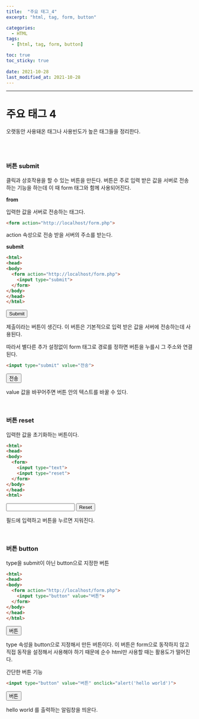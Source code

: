 ```yaml
---
title:  "주요 태그_4"
excerpt: "html, tag, form, button"

categories:
  - HTML
tags:
  - [html, tag, form, button]

toc: true
toc_sticky: true
 
date: 2021-10-28 
last_modified_at: 2021-10-28
---  
```


***

<h1>주요 태그 4</h1>
오랫동안 사용돼온 태그나 사용빈도가 높은 태그들을 정리한다.

<br><br>

### 버튼 submit

클릭과 상호작용을 할 수 있는 버튼을 만든다. 버튼은 주로 입력 받은 값을 서버로 전송하는 기능을 하는데 이 때 form 태그와 함께 사용되어진다.  

**from**  

입력한 값을 서버로 전송하는 태그다.  

```html
<form action="http://localhost/form.php">
```
action 속성으로 전송 받을 서버의 주소를 받는다.  

**submit**

```html
<html>
<head>
<body>
  <form action="http://localhost/form.php">
    <input type="submit">
  </form>
</body>
</head>
</html>
```
<form action="http://localhost/form.php">
<input type="submit">  
</form>

제출이라는 버튼이 생긴다. 이 버튼은 기본적으로 입력 받은 값을 서버에 전송하는데 사용된다.  

따라서 별다른 추가 설정없이 form 태그로 경로를 정하면 버튼을 누를시 그 주소와 연결된다.  

```html
<input type="submit" value="전송">  
```
<input type="submit" value="전송">  

value 값을 바꾸어주면 버튼 안의 텍스트를 바꿀 수 있다.  

<br>

### 버튼 reset
입력한 값을 초기화하는 버튼이다.  

```html
<html>
<head>
<body>
  <form>
    <input type="text">
    <input type="reset">
  </form>
</body>
</head>
<html>
```
<form>
<input type="text">
<input type="reset">
</from>

필드에 입력하고 버튼을 누르면 지워진다.  

<br>

### 버튼 button

type을 submit이 아닌 button으로 지정한 버튼

```html
<html>
<head>
<body>
  <form action="http://localhost/form.php">
    <input type="button" value="버튼">
  </form>
</body>
</head>
</html>
```
<form action="http://localhost/form.php">
<input type="button" value="버튼">

type 속성을 button으로 지정해서 만든 버튼이다. 이 버튼은 form으로 동작하지 않고 직접 동작을 설정해서 사용해야 하기 때문에 순수 html만 사용할 때는 활용도가 떨어진다.  

간단한 버튼 기능  

```html
<input type="button" value="버튼" onclick="alert('hello world')">
```
<input type="button" value="버튼" onclick="alert('hello world')">  

hello world 를 출력하는 알림창을 띄운다.  